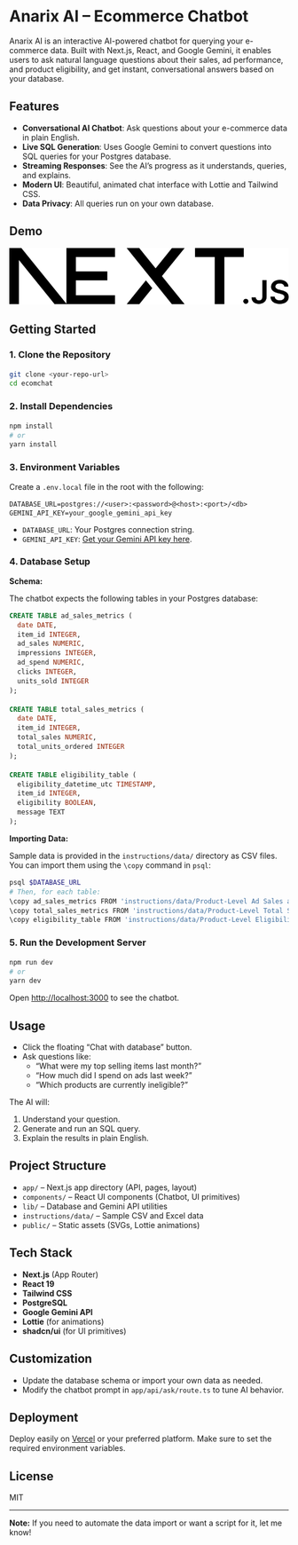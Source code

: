 # Anarix AI – Ecommerce Chatbot

Anarix AI is an interactive AI-powered chatbot for querying your e-commerce data. Built with Next.js, React, and Google Gemini, it enables users to ask natural language questions about their sales, ad performance, and product eligibility, and get instant, conversational answers based on your database.

## Features

- **Conversational AI Chatbot**: Ask questions about your e-commerce data in plain English.
- **Live SQL Generation**: Uses Google Gemini to convert questions into SQL queries for your Postgres database.
- **Streaming Responses**: See the AI’s progress as it understands, queries, and explains.
- **Modern UI**: Beautiful, animated chat interface with Lottie and Tailwind CSS.
- **Data Privacy**: All queries run on your own database.

## Demo

![Chatbot Screenshot](public/next.svg) <!-- Replace with actual screenshot if available -->

## Getting Started

### 1. Clone the Repository

```bash
git clone <your-repo-url>
cd ecomchat
```

### 2. Install Dependencies

```bash
npm install
# or
yarn install
```

### 3. Environment Variables

Create a `.env.local` file in the root with the following:

```
DATABASE_URL=postgres://<user>:<password>@<host>:<port>/<db>
GEMINI_API_KEY=your_google_gemini_api_key
```

- `DATABASE_URL`: Your Postgres connection string.
- `GEMINI_API_KEY`: [Get your Gemini API key here](https://ai.google.dev/).

### 4. Database Setup

**Schema:**

The chatbot expects the following tables in your Postgres database:

```sql
CREATE TABLE ad_sales_metrics (
  date DATE,
  item_id INTEGER,
  ad_sales NUMERIC,
  impressions INTEGER,
  ad_spend NUMERIC,
  clicks INTEGER,
  units_sold INTEGER
);

CREATE TABLE total_sales_metrics (
  date DATE,
  item_id INTEGER,
  total_sales NUMERIC,
  total_units_ordered INTEGER
);

CREATE TABLE eligibility_table (
  eligibility_datetime_utc TIMESTAMP,
  item_id INTEGER,
  eligibility BOOLEAN,
  message TEXT
);
```

**Importing Data:**

Sample data is provided in the `instructions/data/` directory as CSV files. You can import them using the `\copy` command in `psql`:

```bash
psql $DATABASE_URL
# Then, for each table:
\copy ad_sales_metrics FROM 'instructions/data/Product-Level Ad Sales and Metrics (mapped) - Product-Level Ad Sales and Metrics (mapped).csv' DELIMITER ',' CSV HEADER;
\copy total_sales_metrics FROM 'instructions/data/Product-Level Total Sales and Metrics (mapped) - Product-Level Total Sales and Metrics (mapped).csv' DELIMITER ',' CSV HEADER;
\copy eligibility_table FROM 'instructions/data/Product-Level Eligibility Table (mapped) - Product-Level Eligibility Table (mapped).csv' DELIMITER ',' CSV HEADER;
```

### 5. Run the Development Server

```bash
npm run dev
# or
yarn dev
```

Open [http://localhost:3000](http://localhost:3000) to see the chatbot.

## Usage

- Click the floating “Chat with database” button.
- Ask questions like:
  - “What were my top selling items last month?”
  - “How much did I spend on ads last week?”
  - “Which products are currently ineligible?”

The AI will:
1. Understand your question.
2. Generate and run an SQL query.
3. Explain the results in plain English.

## Project Structure

- `app/` – Next.js app directory (API, pages, layout)
- `components/` – React UI components (Chatbot, UI primitives)
- `lib/` – Database and Gemini API utilities
- `instructions/data/` – Sample CSV and Excel data
- `public/` – Static assets (SVGs, Lottie animations)

## Tech Stack

- **Next.js** (App Router)
- **React 19**
- **Tailwind CSS**
- **PostgreSQL**
- **Google Gemini API**
- **Lottie** (for animations)
- **shadcn/ui** (for UI primitives)

## Customization

- Update the database schema or import your own data as needed.
- Modify the chatbot prompt in `app/api/ask/route.ts` to tune AI behavior.

## Deployment

Deploy easily on [Vercel](https://vercel.com/) or your preferred platform. Make sure to set the required environment variables.

## License

MIT

---

**Note:** If you need to automate the data import or want a script for it, let me know!
